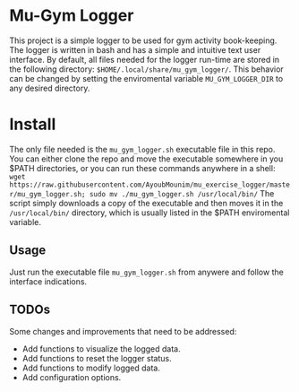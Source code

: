 
# Mu-Gym Logger

This project is a simple logger to be used for gym activity book-keeping. The
logger is written in bash and has a simple and intuitive text user interface.
By default, all files needed for the logger run-time are stored in the
following directory: `$HOME/.local/share/mu_gym_logger/`. This behavior can be
changed by setting the enviromental variable `MU_GYM_LOGGER_DIR` to any desired
directory.

# Install

The only file needed is the `mu_gym_logger.sh` executable file in this repo. You
can either clone the repo and move the executable somewhere in you $PATH
directories, or you can run these commands anywhere in a shell:
```wget https://raw.githubusercontent.com/AyoubMounim/mu_exercise_logger/master/mu_gym_logger.sh; sudo mv ./mu_gym_logger.sh /usr/local/bin/```
The script simply downloads a copy of the executable and then moves it in the
`/usr/local/bin/` directory, which is usually listed in the $PATH enviromental
variable.

## Usage

Just run the executable file `mu_gym_logger.sh` from anywere and follow the
interface indications.

## TODOs

Some changes and improvements that need to be addressed:

* Add functions to visualize the logged data.
* Add functions to reset the logger status.
* Add functions to modify logged data.
* Add configuration options.

